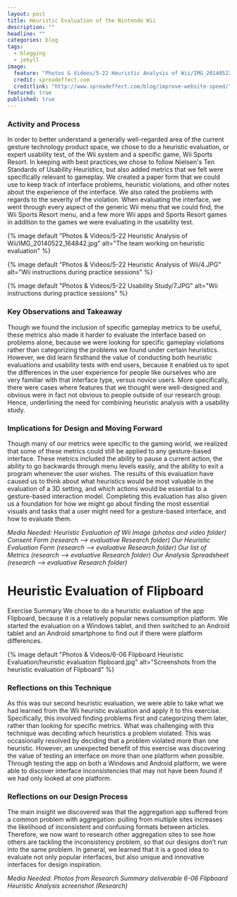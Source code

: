 ```yaml
---
layout: post
title: Heuristic Evaluation of the Nintendo Wii
description: ""
headline: ""
categories: blog
tags: 
  - blogging
  - jekyll
image: 
  feature: "Photos & Videos/5-22 Heuristic Analysis of Wii/IMG_20140522_164842.jpg"
  credit: spreadeffect.com
  creditlink: "http://www.spreadeffect.com/blog/improve-website-speed/"
featured: true
published: true
---
```


### Activity and Process

In order to better understand a generally well-regarded area of the current gesture technology product space, we chose to do a heuristic evaluation, or expert usability test, of the Wii system and a specific game, Wii Sports Resort. In keeping with best practices,we chose to follow Nielsen's Ten Standards of Usability Heuristics, but also added metrics that we felt were specifically relevant to gameplay. We created a paper form that we could use to keep track of interface problems, heuristic violations, and other notes about the experience of the interface. We also rated the problems with regards to the severity of the violation. When evaluating the interface, we went through every aspect of the generic Wii menu that we could find, the Wii Sports Resort menu, and a few more Wii apps and Sports Resort games in addition to the games we were evaluating in the usability test.

{% image default "Photos & Videos/5-22 Heuristic Analysis of Wii/IMG_20140522_164842.jpg" alt="The team working on heuristic evaluation"  %}

{% image default "Photos & Videos/5-22 Heuristic Analysis of Wii/4.JPG" alt="Wii instructions during practice sessions"  %}

{% image default "Photos & Videos/5-22 Usability Study/7.JPG" alt="Wii instructions during practice sessions"  %}

### Key Observations and Takeaway

Though we found the inclusion of specific gameplay metrics to be useful, these metrics also made it harder to evaluate the interface based on problems alone, because we were looking for specific gameplay violations rather than categorizing the problems we found under certain heuristics. However, we did learn firsthand the value of conducting both heuristic evaluations and usability tests with end users, because it enabled us to spot the differences in the user experience for people like ourselves who are very familiar with that interface type, versus novice users. More specifically, there were cases where features that we thought were well-designed and obvious were in fact not obvious to people outside of our research group. Hence, underlining the need for combining heuristic analysis with a usability study.

### Implications for Design and Moving Forward

Though many of our metrics were specific to the gaming world, we realized that some of these metrics could still be applied to any gesture-based interface. These metrics included the ability to pause a current action, the ability to go backwards through menu levels easily, and the ability to exit a program whenever the user wishes.
The results of this evaluation have caused us to think about what heuristics would be most valuable in the evaluation of a 3D setting, and which actions would be essential to a gesture-based interaction model. Completing this evaluation has also given us a foundation for how we might go about finding the most essential visuals and tasks that a user might need for a gesture-based interface, and how to evaluate them.

*Media Needed:
Heuristic Evaluation of Wii Image (photos and video folder)
Consent Form (research —> evaluative Research folder)
Our Heuristic Evaluation Form (research —> evaluative Research folder)
Our list of Metrics (research —> evaluative Research folder)
Our Analysis Spreadsheet (research —> evaluative Research folder)*

# Heuristic Evaluation of Flipboard 

Exercise Summary
We chose to do a heuristic evaluation of the app Flipboard, because it is a relatively popular news consumption platform. We started the evaluation on a Windows tablet, and then switched to an Android tablet and an Android smartphone to find out if there were platform differences. 

{% image default "Photos & Videos/6-06 Flipboard Heuristic Evaluation/heuristic evaluation flipboard.jpg" alt="Screenshots from the heuristic evaluation of Flipboard"  %}

### Reflections on this Technique

As this was our second heuristic evaluation, we were able to take what we had learned from the Wii heuristic evaluation and apply it to this exercise. Specifically, this involved finding problems first and categorizing them later, rather than looking for specific metrics. What was challenging with this technique was deciding which heuristics a problem violated. This was occasionally resolved by deciding that a problem violated more than one heuristic. However, an unexpected benefit of this exercise was discovering the value of testing an interface on more than one platform when possible. Through testing the app on both a Windows and Android platform, we were able to discover interface inconsistencies that may not have been found if we had only looked at one platform.

### Reflections on our Design Process

The main insight we discovered was that the aggregation app suffered from a common problem with aggregation: pulling from multiple sites increases the likelihood of inconsistent and confusing formats between articles. Therefore, we now want to research other aggregation sites to see how others are tackling the inconsistency problem, so that our designs don’t run into the same problem. In general, we learned that it is a good idea to evaluate not only popular interfaces, but also unique and innovative interfaces for design inspiration.

*Media Needed:
Photos from Research Summary deliverable
6-06 Flipboard Heuristic Analysis screenshot (Research)*

